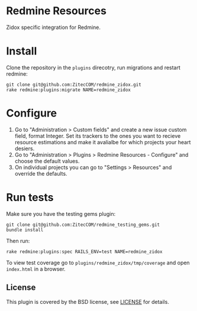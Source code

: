 # Redmine Resources

Zidox specific integration for Redmine.

# Install

Clone the repository in the `plugins` direcotry, run migrations and restart
redmine:
```
git clone git@github.com:ZitecCOM/redmine_zidox.git
rake redmine:plugins:migrate NAME=redmine_zidox
```

# Configure

1. Go to "Administration > Custom fields" and create a new issue custom field,
format Integer. Set its trackers to the ones you want to recieve resource
estimations and make it avalialbe for which projects your heart desiers.
2. Go to "Administration > Plugins > Redmine Resources - Configure" and choose
the default values.
3. On individual projects you can go to "Settings > Resources" and override the
defaults.

# Run tests

Make sure you have the testing gems plugin:
```
git clone git@github.com:ZitecCOM/redmine_testing_gems.git
bundle install
```

Then run:
```
rake redmine:plugins:spec RAILS_ENV=test NAME=redmine_zidox
```

To view test coverage go to `plugins/redmine_zidox/tmp/coverage`
and open `index.html` in a browser.

## License

This plugin is covered by the BSD license, see [LICENSE](LICENSE) for details.
